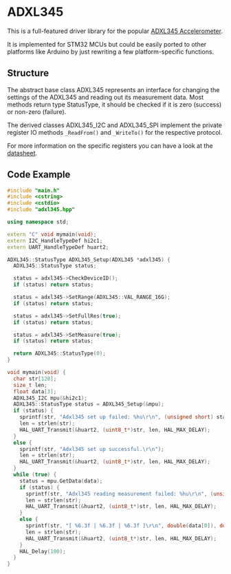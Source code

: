# ADXL345
This is a full-featured driver library for the popular
[ADXL345 Accelerometer](https://www.analog.com/en/products/adxl345.html).

It is implemented for STM32 MCUs but could be easily ported to other platforms
like Arduino by just rewriting a few platform-specific functions.

## Structure
The abstract base class ADXL345 represents an interface for changing the settings
of the ADXL345 and reading out its measurement data.
Most methods return type StatusType, it should be checked if it is zero (success) or non-zero (failure).

The derived classes ADXL345_I2C and ADXL345_SPI implement the private register IO methods ```_ReadFrom()``` and ```_WriteTo()``` for the respective protocol. 

For more information on the specific registers you can have a look at the
[datasheet](https://www.analog.com/media/en/technical-documentation/data-sheets/ADXL345.pdf).

## Code Example
```cpp
#include "main.h"
#include <cstring>
#include <cstdio>
#include "adxl345.hpp"

using namespace std;

extern "C" void mymain(void);
extern I2C_HandleTypeDef hi2c1;
extern UART_HandleTypeDef huart2;

ADXL345::StatusType ADXL345_Setup(ADXL345 *adxl345) {
  ADXL345::StatusType status;

  status = adxl345->CheckDeviceID();
  if (status) return status;

  status = adxl345->SetRange(ADXL345::VAL_RANGE_16G);
  if (status) return status;

  status = adxl345->SetFullRes(true);
  if (status) return status;

  status = adxl345->SetMeasure(true);
  if (status) return status;

  return ADXL345::StatusType(0);
}

void mymain(void) {
  char str[128];
  size_t len;
  float data[3];
  ADXL345_I2C mpu(&hi2c1);
  ADXL345::StatusType status = ADXL345_Setup(&mpu);
  if (status) {
    sprintf(str, "Adxl345 set up failed: %hu\r\n", (unsigned short) status);
    len = strlen(str);
    HAL_UART_Transmit(&huart2, (uint8_t*)str, len, HAL_MAX_DELAY);
  }
  else {
    sprintf(str, "Adxl345 set up successful.\r\n");
    len = strlen(str);
    HAL_UART_Transmit(&huart2, (uint8_t*)str, len, HAL_MAX_DELAY);
  }
  while (true) {
    status = mpu.GetData(data);
    if (status) {
      sprintf(str, "Adxl345 reading measurement failed: %hu\r\n", (unsigned short) status);
      len = strlen(str);
      HAL_UART_Transmit(&huart2, (uint8_t*)str, len, HAL_MAX_DELAY);
    }
    else {
      sprintf(str, "[ %6.3f | %6.3f | %6.3f ]\r\n", double(data[0]), double(data[1]), double(data[2]));
      len = strlen(str);
      HAL_UART_Transmit(&huart2, (uint8_t*)str, len, HAL_MAX_DELAY);
    }
    HAL_Delay(100);
  }
}

```
